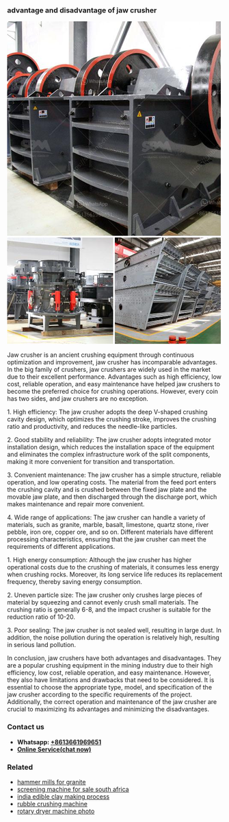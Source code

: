 <h3>advantage and disadvantage of jaw crusher</h3><img src='1706767781.jpg' alt=''><p>Jaw crusher is an ancient crushing equipment through continuous optimization and improvement, jaw crusher has incomparable advantages. In the big family of crushers, jaw crushers are widely used in the market due to their excellent performance. Advantages such as high efficiency, low cost, reliable operation, and easy maintenance have helped jaw crushers to become the preferred choice for crushing operations. However, every coin has two sides, and jaw crushers are no exception.</p><p>1. High efficiency: The jaw crusher adopts the deep V-shaped crushing cavity design, which optimizes the crushing stroke, improves the crushing ratio and productivity, and reduces the needle-like particles.</p><p>2. Good stability and reliability: The jaw crusher adopts integrated motor installation design, which reduces the installation space of the equipment and eliminates the complex infrastructure work of the split components, making it more convenient for transition and transportation.</p><p>3. Convenient maintenance: The jaw crusher has a simple structure, reliable operation, and low operating costs. The material from the feed port enters the crushing cavity and is crushed between the fixed jaw plate and the movable jaw plate, and then discharged through the discharge port, which makes maintenance and repair more convenient.</p><p>4. Wide range of applications: The jaw crusher can handle a variety of materials, such as granite, marble, basalt, limestone, quartz stone, river pebble, iron ore, copper ore, and so on. Different materials have different processing characteristics, ensuring that the jaw crusher can meet the requirements of different applications.</p><p>1. High energy consumption: Although the jaw crusher has higher operational costs due to the crushing of materials, it consumes less energy when crushing rocks. Moreover, its long service life reduces its replacement frequency, thereby saving energy consumption.</p><p>2. Uneven particle size: The jaw crusher only crushes large pieces of material by squeezing and cannot evenly crush small materials. The crushing ratio is generally 6-8, and the impact crusher is suitable for the reduction ratio of 10-20.</p><p>3. Poor sealing: The jaw crusher is not sealed well, resulting in large dust. In addition, the noise pollution during the operation is relatively high, resulting in serious land pollution.</p><p>In conclusion, jaw crushers have both advantages and disadvantages. They are a popular crushing equipment in the mining industry due to their high efficiency, low cost, reliable operation, and easy maintenance. However, they also have limitations and drawbacks that need to be considered. It is essential to choose the appropriate type, model, and specification of the jaw crusher according to the specific requirements of the project. Additionally, the correct operation and maintenance of the jaw crusher are crucial to maximizing its advantages and minimizing the disadvantages.</p><h3>Contact us</h3><ul><li><strong>Whatsapp:&nbsp;<a href="https://wa.me/8613661969651">+8613661969651</a></strong></li><li><a href="https://swt.shibang-china.com/?git&amp;zhl&amp;advantage and disadvantage of jaw crusher"><strong>Online Service(chat now)</strong></a></li></ul><h3>Related</h3><ul><li><a href='hammer mills for granite.md'>hammer mills for granite</a></li><li><a href='screening machine for sale south africa.md'>screening machine for sale south africa</a></li><li><a href='india edible clay making process.md'>india edible clay making process</a></li><li><a href='rubble crushing machine.md'>rubble crushing machine</a></li><li><a href='rotary dryer machine photo.md'>rotary dryer machine photo</a></li></ul>